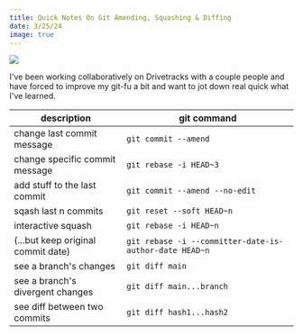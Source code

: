 ```yaml
---
title: Quick Notes On Git Amending, Squashing & Diffing
date: 3/25/24
image: true
---
```

![](/img/2024-03-25-quick-notes-on-git-amending-squashing-and-diffing.png)

I've been working collaboratively on Drivetracks with a couple people and have forced to improve my git-fu a bit and want to jot down real quick what I've learned.

| description                        | git command                                            |
| ---------------------------------- | ------------------------------------------------------ |
| change last commit message         | `git commit --amend`                                   |
| change specific commit message     | `git rebase -i HEAD~3`                                 |
| add stuff to the last commit       | `git commit --amend --no-edit`                         |
| sqash last n commits               | `git reset --soft HEAD~n`                              |
| interactive squash                 | `git rebase -i HEAD~n`                                 |
| (...but keep original commit date) | `git rebase -i --committer-date-is-author-date HEAD~n` |
| see a branch's changes             | `git diff main`                                        |
| see a branch's divergent changes   | `git diff main...branch`                               |
| see diff between two commits       | `git diff hash1...hash2`                               |
